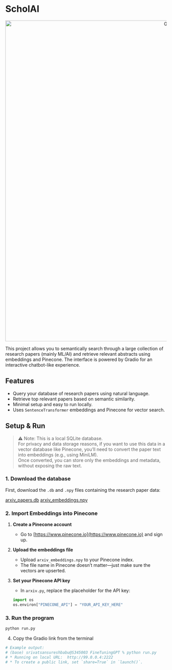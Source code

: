 # ScholAI

<div align="center">
  <img src="ScholAI/GUI.png" alt="GUI" width="1000"/>
</div>

This project allows you to semantically search through a large collection of research papers (mainly ML/AI) and retrieve relevant abstracts using embeddings and Pinecone. The interface is powered by Gradio for an interactive chatbot-like experience.

## Features

- Query your database of research papers using natural language.
- Retrieve top relevant papers based on semantic similarity.
- Minimal setup and easy to run locally.
- Uses `SentenceTransformer` embeddings and Pinecone for vector search.

## Setup & Run

> ⚠️ Note: This is a local SQLite database.  
> For privacy and data storage reasons, if you want to use this data in a vector database like Pinecone, you’ll need to convert the paper text into embeddings (e.g., using MiniLM).  
> Once converted, you can store only the embeddings and metadata, without exposing the raw text.

### 1. Download the database

First, download the `.db` and `.npy` files containing the research paper data:

[arxiv_papers.db](https://drive.google.com/file/d/150bo01vc0Xx49nsPhqtjGM4-XsUNL1EG/view?usp=sharing)
[arxiv_embeddings.npy](https://drive.google.com/file/d/1qkOnO9Yy9rxZrRyHhHrk28R2-ND57fhc/view?usp=sharing)

### 2. Import Embeddings into Pinecone

1. **Create a Pinecone account**
   - Go to [https://www.pinecone.io](https://www.pinecone.io) and sign up.

2. **Upload the embeddings file**
   - Upload `arxiv_embeddings.npy` to your Pinecone index.  
   - The file name in Pinecone doesn’t matter—just make sure the vectors are upserted.

3. **Set your Pinecone API key**
   - In `arxiv.py`, replace the placeholder for the API key:
   ```python
   import os
   os.environ["PINECONE_API"] = "YOUR_API_KEY_HERE"

### 3. Run the program
```bash
python run.py

```

4. Copy the Gradio link from the terminal

```bash
# Example output:
# (base) srivatsansureshbabu@S345003 FineTuningGPT % python run.py
# * Running on local URL:  http://99.0.0.4:2222
# * To create a public link, set `share=True` in `launch()`.
```

